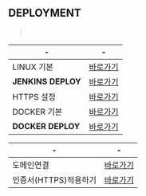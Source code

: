DEPLOYMENT
---
> <br>

|-|-|
|-|-|
|LINUX 기본|[바로가기](DOCUMENT/01_)|
|**JENKINS DEPLOY**|[바로가기](DOCUMENT/02_)|
|HTTPS 설정|[바로가기](DOCUMENT/03_)|
|DOCKER 기본|[바로가기](DOCUMENT/04_)|
|**DOCKER DEPLOY**|[바로가기](DOCUMENT/05_)|





|-|-|
|-|-|
|도메인연결|[바로가기](https://thalals.tistory.com/409)|
|인증서(HTTPS)적용하기|[바로가기](https://velog.io/@boo105/SpringBoot%EC%97%90-SSL-%EC%9D%B8%EC%A6%9D%EC%84%9C%EB%A5%BC-%EC%A0%81%EC%9A%A9%ED%95%B4%EB%B3%B4%EC%9E%90)|





